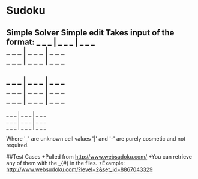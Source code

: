 # Sudoku
Simple Solver
Simple edit
Takes input of the format:
 _ _ _  | _ _ _  | _ _ _  
 _ _ _  | _ _ _  | _ _ _  
 _ _ _  | _ _ _  | _ _ _  
 ----------------------
 _ _ _  | _ _ _  | _ _ _  
 _ _ _  | _ _ _  | _ _ _  
 _ _ _  | _ _ _  | _ _ _  
 ----------------------
 _ _ _  | _ _ _  | _ _ _  
 _ _ _  | _ _ _  | _ _ _  
 _ _ _  | _ _ _  | _ _ _ 

Where '_' are unknown cell values
'|' and '-' are purely cosmetic and not required.

##Test Cases
+Pulled from http://www.websudoku.com/
+You can retrieve any of them with the _{#} in the files.
+Example: http://www.websudoku.com/?level=2&set_id=8867043329
 
